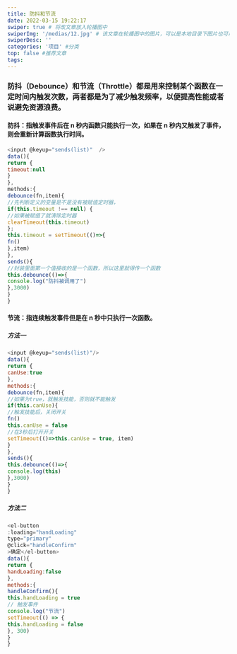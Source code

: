```yaml
---
title: 防抖和节流
date: 2022-03-15 19:22:17
swiper: true # 将改文章放入轮播图中
swiperImg: '/medias/12.jpg' # 该文章在轮播图中的图片，可以是本地目录下图片也可以是http://xxx图片
swiperDesc: ''
categories: '项目' #分类
top: false #推荐文章
tags:
---
```


### 防抖（Debounce）和节流（Throttle）都是用来控制某个函数在一定时间内触发次数，两者都是为了减少触发频率，以便提高性能或者说避免资源浪费。

#### 防抖：指触发事件后在 n 秒内函数只能执行一次，如果在 n 秒内又触发了事件，则会重新计算函数执行时间。

```js
<input @keyup="sends(list)"  />
data(){
return {
timeout:null
}
},
methods:{
debounce(fn,item){
//先判断定义的变量是不是没有被赋值定时器，
if(this.timeout !== null) {
//如果被赋值了就清除定时器
clearTimeout(this.timeout)
};
this.timeout = setTimeout(()=>{
fn()
},item)
},
sends(){
//封装里面第一个值接收的是一个函数，所以这里就得传一个函数
this.debounce(()=>{
console.log("防抖被调用了")
},3000)
}
}
```

#### 节流：指连续触发事件但是在 n 秒中只执行一次函数。

##### 方法一

```js
<input @keyup="sends(list)"/>
data(){
return {
canUse:true
},
methods:{
debounce(fn,item){
//如果为true，就触发技能，否则就不能触发
if(this.canUse){
//触发技能后，关闭开关
fn()
this.canUse = false
//在3秒后打开开关
setTimeout(()=>this.canUse = true, item)
}
},
sends(){
this.debounce(()=>{
console.log(this)
},3000)
}
}
```

##### 方法二

```js
<el-button
:loading="handLoading"
type="primary"
@click="handleConfirm"
>确定</el-button>
data(){
return {
handLoading:false
},
methods:{
handleConfirm(){
this.handLoading = true
// 触发事件
console.log("节流")
setTimeout(() => {
this.handLoading = false
}, 300)
}
}
```
